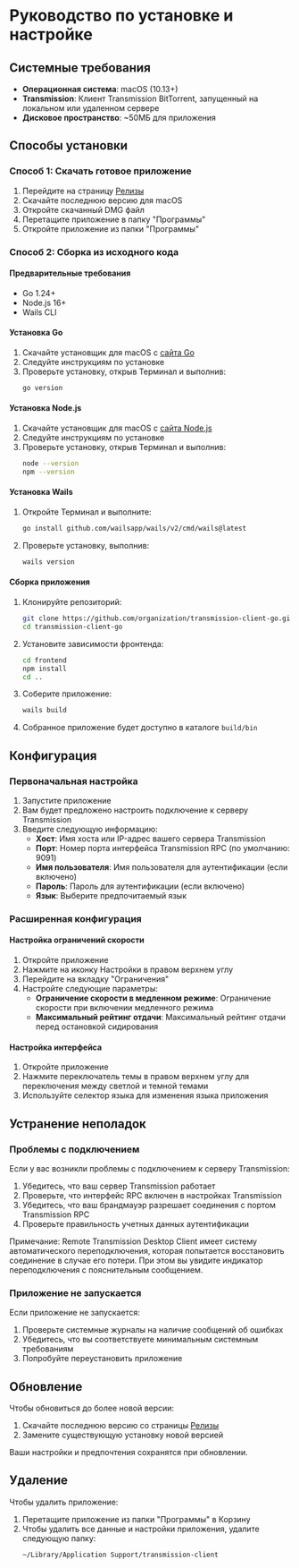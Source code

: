 # Руководство по установке и настройке

## Системные требования

- **Операционная система**: macOS (10.13+)
- **Transmission**: Клиент Transmission BitTorrent, запущенный на локальном или удаленном сервере
- **Дисковое пространство**: ~50МБ для приложения

## Способы установки

### Способ 1: Скачать готовое приложение

1. Перейдите на страницу [Релизы](https://github.com/organization/transmission-client-go/releases)
2. Скачайте последнюю версию для macOS
3. Откройте скачанный DMG файл
4. Перетащите приложение в папку "Программы"
5. Откройте приложение из папки "Программы"

### Способ 2: Сборка из исходного кода

#### Предварительные требования

- Go 1.24+
- Node.js 16+
- Wails CLI

#### Установка Go

1. Скачайте установщик для macOS с [сайта Go](https://golang.org/dl/)
2. Следуйте инструкциям по установке
3. Проверьте установку, открыв Терминал и выполнив:
   ```bash
   go version
   ```

#### Установка Node.js

1. Скачайте установщик для macOS с [сайта Node.js](https://nodejs.org/)
2. Следуйте инструкциям по установке
3. Проверьте установку, открыв Терминал и выполнив:
   ```bash
   node --version
   npm --version
   ```

#### Установка Wails

1. Откройте Терминал и выполните:
   ```bash
   go install github.com/wailsapp/wails/v2/cmd/wails@latest
   ```
2. Проверьте установку, выполнив:
   ```bash
   wails version
   ```

#### Сборка приложения

1. Клонируйте репозиторий:
   ```bash
   git clone https://github.com/organization/transmission-client-go.git
   cd transmission-client-go
   ```

2. Установите зависимости фронтенда:
   ```bash
   cd frontend
   npm install
   cd ..
   ```

3. Соберите приложение:
   ```bash
   wails build
   ```

4. Собранное приложение будет доступно в каталоге `build/bin`

## Конфигурация

### Первоначальная настройка

1. Запустите приложение
2. Вам будет предложено настроить подключение к серверу Transmission
3. Введите следующую информацию:
   - **Хост**: Имя хоста или IP-адрес вашего сервера Transmission
   - **Порт**: Номер порта интерфейса Transmission RPC (по умолчанию: 9091)
   - **Имя пользователя**: Имя пользователя для аутентификации (если включено)
   - **Пароль**: Пароль для аутентификации (если включено)
   - **Язык**: Выберите предпочитаемый язык

### Расширенная конфигурация

#### Настройка ограничений скорости

1. Откройте приложение
2. Нажмите на иконку Настройки в правом верхнем углу
3. Перейдите на вкладку "Ограничения"
4. Настройте следующие параметры:
   - **Ограничение скорости в медленном режиме**: Ограничение скорости при включении медленного режима
   - **Максимальный рейтинг отдачи**: Максимальный рейтинг отдачи перед остановкой сидирования

#### Настройка интерфейса

1. Откройте приложение
2. Нажмите переключатель темы в правом верхнем углу для переключения между светлой и темной темами
3. Используйте селектор языка для изменения языка приложения

## Устранение неполадок

### Проблемы с подключением

Если у вас возникли проблемы с подключением к серверу Transmission:

1. Убедитесь, что ваш сервер Transmission работает
2. Проверьте, что интерфейс RPC включен в настройках Transmission
3. Убедитесь, что ваш брандмауэр разрешает соединения с портом Transmission RPC
4. Проверьте правильность учетных данных аутентификации

Примечание: Remote Transmission Desktop Client имеет систему автоматического переподключения, которая попытается восстановить соединение в случае его потери. При этом вы увидите индикатор переподключения с пояснительным сообщением.

### Приложение не запускается

Если приложение не запускается:

1. Проверьте системные журналы на наличие сообщений об ошибках
2. Убедитесь, что вы соответствуете минимальным системным требованиям
3. Попробуйте переустановить приложение

## Обновление

Чтобы обновиться до более новой версии:

1. Скачайте последнюю версию со страницы [Релизы](https://github.com/organization/transmission-client-go/releases)
2. Замените существующую установку новой версией

Ваши настройки и предпочтения сохранятся при обновлении.

## Удаление

Чтобы удалить приложение:

1. Перетащите приложение из папки "Программы" в Корзину
2. Чтобы удалить все данные и настройки приложения, удалите следующую папку:
   ```
   ~/Library/Application Support/transmission-client
   ```
